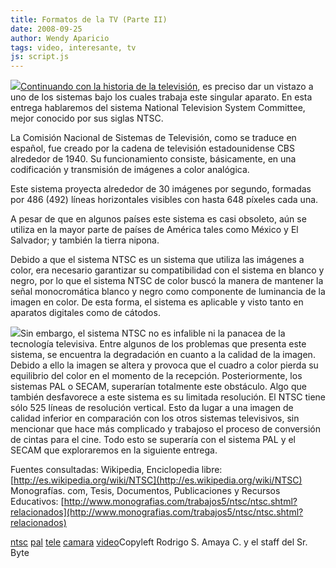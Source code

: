 ```yaml
---
title: Formatos de la TV (Parte II)
date: 2008-09-25
author: Wendy Aparicio
tags: video, interesante, tv
js: script.js
---
```


[![](http://3.bp.blogspot.com/_JbB9KsZ238w/SNxJWBecUqI/AAAAAAAAALA/U_AfYaETgto/s320/BMW-TV-Tuner%5B1%5D.gif)](http://3.bp.blogspot.com/_JbB9KsZ238w/SNxJWBecUqI/AAAAAAAAALA/U_AfYaETgto/s1600-h/BMW-TV-Tuner%5B1%5D.gif)[Continuando con la historia de la televisión](http://www.srbyte.com/2008/09/formatos-de-la-tv-i-parte.html), es preciso dar un vistazo a uno de los sistemas bajo los
      cuales trabaja este singular aparato. En esta entrega hablaremos del sistema National
      Television System Committee, mejor conocido por sus siglas NTSC.

La Comisión Nacional de Sistemas de
      Televisión, como se traduce en español, fue creado por la cadena de televisión estadounidense
      CBS alrededor de 1940. Su funcionamiento consiste, básicamente, en una codificación y
      transmisión de imágenes a color analógica.

Este sistema proyecta alrededor de 30 imágenes por segundo, formadas por 486
      (492) líneas horizontales visibles con hasta 648 píxeles cada una.

A pesar de que en algunos países este sistema es casi obsoleto, aún se utiliza
      en la mayor parte de países de América tales como México y El Salvador; y también la tierra
      nipona.

Debido a que el sistema NTSC es un sistema que
      utiliza las imágenes a color, era necesario garantizar
      su compatibilidad con el sistema en blanco y negro, por lo que el sistema NTSC de color buscó
      la manera de mantener la señal monocromática blanco y negro como componente de luminancia de
      la imagen en color. De esta forma, el sistema es aplicable y visto tanto en
      aparatos digitales como de cátodos.

[![](http://4.bp.blogspot.com/_JbB9KsZ238w/SNxgfWKog3I/AAAAAAAAALI/jgoaz8S6Nwg/s320/barras.bmp)](http://4.bp.blogspot.com/_JbB9KsZ238w/SNxgfWKog3I/AAAAAAAAALI/jgoaz8S6Nwg/s1600-h/barras.bmp)Sin embargo, el sistema NTSC no es infalible ni la panacea de la
      tecnología televisiva. Entre algunos de los problemas que presenta este sistema, se encuentra
      la degradación en cuanto a la calidad de la imagen. Debido a ello la imagen se altera y
      provoca que el cuadro a color pierda su equilibrio del color en el momento de la recepción.
      Posteriormente, los sistemas PAL o SECAM, superarían totalmente este obstáculo. Algo que
      también desfavorece a este sistema es su limitada resolución. El NTSC tiene sólo 525 líneas de
      resolución vertical. Esto da lugar a una imagen de calidad inferior en comparación con los
      otros sistemas televisivos, sin mencionar que hace más complicado y trabajoso el proceso de
      conversión de cintas para el cine. Todo esto se superaría con el sistema PAL y el SECAM que
      exploraremos en la siguiente entrega.

Fuentes consultadas: Wikipedia, Enciclopedia libre:
      [http://es.wikipedia.org/wiki/NTSC](http://es.wikipedia.org/wiki/NTSC)
Monografías. com, Tesis, Documentos, Publicaciones y
      Recursos Educativos: [http://www.monografias.com/trabajos5/ntsc/ntsc.shtml?relacionados](http://www.monografias.com/trabajos5/ntsc/ntsc.shtml?relacionados)

[ntsc](http://www.blogalaxia.com/tags/ntsc) [pal](http://www.blogalaxia.com/tags/pal) [tele](http://www.blogalaxia.com/tags/tele) [camara](http://www.blogalaxia.com/tags/camara) [video](http://www.blogalaxia.com/tags/video)Copyleft Rodrigo S. Amaya C. y el staff del Sr.
      Byte